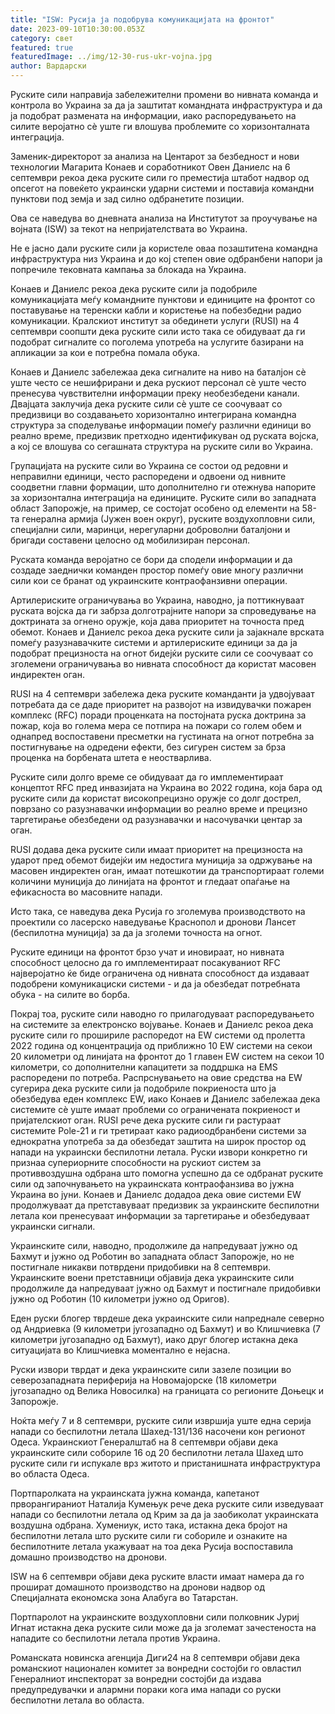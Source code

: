 ```yaml
---
title: "ISW: Русија ја подобрува комуникацијата на фронтот"
date: 2023-09-10T10:30:00.053Z
category: свет
featured: true
featuredImage: ../img/12-30-rus-ukr-vojna.jpg
author: Вардарски
---
```

Руските сили направија забележителни промени во нивната команда и контрола во Украина за да ја заштитат командната инфраструктура и да ја подобрат размената на информации, иако распоредувањето на силите веројатно сè уште ги влошува проблемите со хоризонталната интеграција.

Заменик-директорот за анализа на Центарот за безбедност и нови технологии Магарита Конаев и соработникот Овен Даниелс на 6 септември рекоа дека руските сили го преместија штабот надвор од опсегот на повеќето украински ударни системи и поставија командни пунктови под земја и зад силно одбранетите позиции.

Ова се наведува во дневната анализа на Институтот за проучување на војната (ISW) за текот на непријателствата во Украина.

Не е јасно дали руските сили ја користеле оваа позаштитена командна инфраструктура низ Украина и до кој степен овие одбранбени напори ја попречиле тековната кампања за блокада на Украина.

Конаев и Даниелс рекоа дека руските сили ја подобриле комуникацијата меѓу командните пунктови и единиците на фронтот со поставување на теренски кабли и користење на побезбедни радио комуникации. Кралскиот институт за обединети услуги (RUSI) на 4 септември соопшти дека руските сили исто така се обидуваат да ги подобрат сигналите со поголема употреба на услугите базирани на апликации за кои е потребна помала обука.

Конаев и Даниелс забележаа дека сигналите на ниво на баталјон сè уште често се нешифрирани и дека рускиот персонал сè уште често пренесува чувствителни информации преку необезбедени канали. Двајцата заклучија дека руските сили сè уште се соочуваат со предизвици во создавањето хоризонтално интегрирана командна структура за споделување информации помеѓу различни единици во реално време, предизвик претходно идентификуван од руската војска, а кој се влошува со сегашната структура на руските сили во Украина.

Групацијата на руските сили во Украина се состои од редовни и неправилни единици, често распоредени и одвоени од нивните соодветни главни формации, што дополнително ги отежнува напорите за хоризонтална интеграција на единиците. Руските сили во западната област Запорожје, на пример, се состојат особено од елементи на 58-та генерална армија (Јужен воен округ), руските воздухопловни сили, специјални сили, маринци, нерегуларни доброволни баталјони и бригади составени целосно од мобилизиран персонал.

Руската команда веројатно се бори да сподели информации и да создаде заеднички команден простор помеѓу овие многу различни сили кои се бранат од украинските контраофанзивни операции.

Артилериските ограничувања во Украина, наводно, ја поттикнуваат руската војска да ги забрза долготрајните напори за спроведување на доктрината за огнено оружје, која дава приоритет на точноста пред обемот. Конаев и Даниелс рекоа дека руските сили ја зајакнале врската помеѓу разузнавачките системи и артилериските единици за да ја подобрат прецизноста на огнот бидејќи руските сили се соочуваат со зголемени ограничувања во нивната способност да користат масовен индиректен оган.

RUSI на 4 септември забележа дека руските команданти ја удвојуваат потребата да се даде приоритет на развојот на извидувачки пожарен комплекс (RFC) поради проценката на постојната руска доктрина за пожар, која во голема мера се потпира на пожари со голем обем и однапред воспоставени пресметки на густината на огнот потребна за постигнување на одредени ефекти, без сигурен систем за брза проценка на борбената штета е неостварлива.

Руските сили долго време се обидуваат да го имплементираат концептот RFC пред инвазијата на Украина во 2022 година, која бара од руските сили да користат високопрецизно оружје со долг дострел, поврзано со разузнавачки информации во реално време и прецизно таргетирање обезбедени од разузнавачки и насочувачки центар за оган.

RUSI додава дека руските сили имаат приоритет на прецизноста на ударот пред обемот бидејќи им недостига муниција за одржување на масовен индиректен оган, имаат потешкотии да транспортираат големи количини муниција до линијата на фронтот и гледаат опаѓање на ефикасноста во масовните напади.

Исто така, се наведува дека Русија го зголемува производството на проектили со ласерско наведување Краснопол и дронови Лансет (беспилотна муниција) за да ја зголеми точноста на огнот.

Руските единици на фронтот брзо учат и иновираат, но нивната способност целосно да го имплементираат посакуваниот RFC најверојатно ќе биде ограничена од нивната способност да издаваат подобрени комуникациски системи - и да ја обезбедат потребната обука - на силите во борба.

Покрај тоа, руските сили наводно го прилагодуваат распоредувањето на системите за електронско војување. Конаев и Даниелс рекоа дека руските сили го прошириле распоредот на EW системи од пролетта 2022 година од концентрација од приближно 10 EW системи на секои 20 километри од линијата на фронтот до 1 главен EW систем на секои 10 километри, со дополнителни капацитети за поддршка на EMS распоредени по потреба. Распрснувањето на овие средства на EW сугерира дека руските сили ја подобриле покриеноста што ја обезбедува еден комплекс EW, иако Конаев и Даниелс забележаа дека системите сè уште имаат проблеми со ограничената покриеност и пријателскиот оган. RUSI рече дека руските сили ги растураат системите Pole-21 и ги третираат како радиоодбранбени системи за еднократна употреба за да обезбедат заштита на широк простор од напади на украински беспилотни летала. Руски извори конкретно ги признаа супериорните способности на рускиот систем за противвоздушна одбрана што помогна успешно да се одбранат руските сили од започнувањето на украинската контраофанзива во јужна Украина во јуни. Конаев и Даниелс додадоа дека овие системи EW продолжуваат да претставуваат предизвик за украинските беспилотни летала кои пренесуваат информации за таргетирање и обезбедуваат украински сигнали.

Украинските сили, наводно, продолжиле да напредуваат јужно од Бахмут и јужно од Роботин во западната област Запорожје, но не постигнале никакви потврдени придобивки на 8 септември. Украинските воени претставници објавија дека украинските сили продолжиле да напредуваат јужно од Бахмут и постигнале придобивки јужно од Роботин (10 километри јужно од Оригов).

Еден руски блогер тврдеше дека украинските сили напреднале северно од Андриевка (9 километри југозападно од Бахмут) и во Клишчиевка (7 километри југозападно од Бахмут), иако друг блогер истакна дека ситуацијата во Клишчиевка моментално е нејасна.

Руски извори тврдат и дека украинските сили зазеле позиции во северозападната периферија на Новомајорске (18 километри југозападно од Велика Новосилка) на границата со регионите Доњецк и Запорожје.

Ноќта меѓу 7 и 8 септември, руските сили извршија уште една серија напади со беспилотни летала Шахед-131/136 насочени кон регионот Одеса. Украинскиот Генералштаб на 8 септември објави дека украинските сили собориле 16 од 20 беспилотни летала Шахед што руските сили ги испукале врз житото и пристанишната инфраструктура во областа Одеса.

Портпаролката на украинската јужна команда, капетанот прворангираниот Наталија Кумењук рече дека руските сили изведуваат напади со беспилотни летала од Крим за да ја заобиколат украинската воздушна одбрана. Хумениук, исто така, истакна дека бројот на беспилотни летала што руските сили ги собориле и ознаките на беспилотните летала укажуваат на тоа дека Русија воспоставила домашно производство на дронови.

ISW на 6 септември објави дека руските власти имаат намера да го прошират домашното производство на дронови надвор од Специјалната економска зона Алабуга во Татарстан.

Портпаролот на украинските воздухопловни сили полковник Јуриј Игнат истакна дека руските сили може да ја зголемат зачестеноста на нападите со беспилотни летала против Украина.

Романската новинска агенција Диги24 на 8 септември објави дека романскиот национален комитет за вонредни состојби го овластил Генералниот инспекторат за вонредни состојби да издава предупредувачки и алармни пораки кога има напади со руски беспилотни летала во областа.